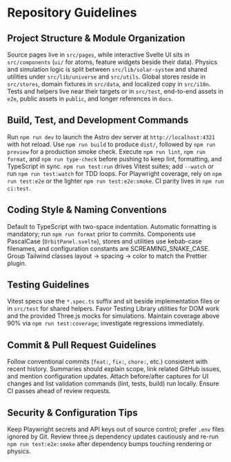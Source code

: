 # Repository Guidelines

## Project Structure & Module Organization

Source pages live in `src/pages`, while interactive Svelte UI sits in `src/components` (`ui/` for atoms, feature widgets beside their data). Physics and simulation logic is split between `src/lib/solar-system` and shared utilities under `src/lib/universe` and `src/utils`. Global stores reside in `src/stores`, domain fixtures in `src/data`, and localized copy in `src/i18n`. Tests and helpers live near their targets or in `src/test`, end-to-end assets in `e2e`, public assets in `public`, and longer references in `docs`.

## Build, Test, and Development Commands

Run `npm run dev` to launch the Astro dev server at `http://localhost:4321` with hot reload. Use `npm run build` to produce `dist/`, followed by `npm run preview` for a production smoke check. Execute `npm run lint`, `npm run format`, and `npm run type-check` before pushing to keep lint, formatting, and TypeScript in sync. `npm run test:run` drives Vitest suites; add `--watch` or run `npm run test:watch` for TDD loops. For Playwright coverage, rely on `npm run test:e2e` or the lighter `npm run test:e2e:smoke`. CI parity lives in `npm run ci:test`.

## Coding Style & Naming Conventions

Default to TypeScript with two-space indentation. Automatic formatting is mandatory; run `npm run format` prior to commits. Components use PascalCase (`OrbitPanel.svelte`), stores and utilities use kebab-case filenames, and configuration constants are SCREAMING_SNAKE_CASE. Group Tailwind classes layout → spacing → color to match the Prettier plugin.

## Testing Guidelines

Vitest specs use the `*.spec.ts` suffix and sit beside implementation files or in `src/test` for shared helpers. Favor Testing Library utilities for DOM work and the provided Three.js mocks for simulations. Maintain coverage above 90% via `npm run test:coverage`; investigate regressions immediately.

## Commit & Pull Request Guidelines

Follow conventional commits (`feat:`, `fix:`, `chore:`, etc.) consistent with recent history. Summaries should explain scope, link related GitHub issues, and mention configuration updates. Attach before/after captures for UI changes and list validation commands (lint, tests, build) run locally. Ensure CI passes ahead of review requests.

## Security & Configuration Tips

Keep Playwright secrets and API keys out of source control; prefer `.env` files ignored by Git. Review three.js dependency updates cautiously and re-run `npm run test:e2e:smoke` after dependency bumps touching rendering or physics.
